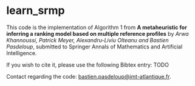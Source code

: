 # learn_srmp

This code is the implementation of Algorithm 1 from **A metaheuristic for inferring a ranking model
based on multiple reference profiles** by *Arwa Khannoussi, Patrick Meyer, Alexandru-Liviu Olteanu and Bastien Pasdeloup*, submitted to Springer Annals of Mathematics and Artificial Intelligence.

If you wish to cite it, please use the following Bibtex entry: TODO

Contact regarding the code: <a>bastien.pasdeloup@imt-atlantique.fr</a>.
